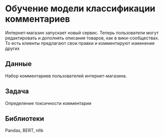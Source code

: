 # Обучение модели классификации комментариев
Интернет-магазин запускает новый сервис. Теперь пользователи могут редактировать и дополнять описания товаров, как в вики-сообществах. То есть клиенты предлагают свои правки и комментируют изменения других
## Данные
Набор комментариев пользователей интернет-магазина.
## Задача
Определение токсичности комментарии
## Библиотеки
Pandas, BERT, nltk
